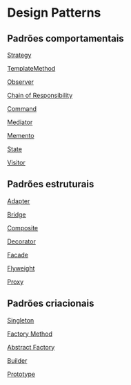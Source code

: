 # Design Patterns

## Padrões comportamentais

[Strategy](https://github.com/renatog17/strategy)

[TemplateMethod](https://github.com/renatog17/templatemethod)

[Observer](https://github.com/renatog17/observer)

[Chain of Responsibility](https://github.com/renatog17/chain_of_responsibility)

[Command](https://github.com/renatog17/command)

<!--[Interpreter]()

[Iterator]()-->

[Mediator](https://github.com/renatog17/mediator)

[Memento](https://github.com/renatog17/memento)

[State]()

[Visitor]()

## Padrões estruturais

[Adapter]()

[Bridge]()

[Composite](https://github.com/renatog17/composite)

[Decorator]()

[Facade]()

[Flyweight]()

[Proxy]()

## Padrões criacionais

[Singleton]()

[Factory Method]()

[Abstract Factory]()

[Builder]()

[Prototype]()
